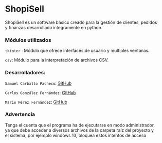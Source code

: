 # ShopiSell
ShopiSell es un software básico creado para la gestión de clientes, pedidos y finanzas desarrollado integramente en python.
### Módulos utilizados
  `tkinter` : Módulo que ofrece interfaces de usuario y multiples ventanas.

  `csv`: Módulo para la interpretación de archivos CSV.
  
### Desarrolladores:
  `Samuel Carballo Pacheco`: [GitHub](https://github.com/samuelcrb)
  
  `Carlos González Fernández`: [GitHub](https://github.com/Carlos986-hub)
  
  `Mario Pérez Fernández`: [GitHub](http://github.com/MarioP-Dev)
### Advertencia
Tenga el cuenta que el programa ha de ejecutarse en modo administrador, ya que debe acceder a diversos archivos de la carpeta raíz del proyecto y el sistema, por ejemplo windows 10, bloquea estos intentos de acceso
